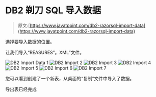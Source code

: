 # DB2 剃刀 SQL 导入数据

> 原文:[https://www.javatpoint.com/db2-razorsql-import-data](https://www.javatpoint.com/db2-razorsql-import-data)

选择要导入数据的位置。

让我们导入“REASURES”。XML”文件。

![DB2 Import Data 1](../Images/13df2983b4e5d68fb2880112fac95c23.png) ![DB2 Import 2](../Images/30ef74d01e3ff6393b3ceda65e0f8c39.png) ![DB2 Import 3](../Images/02f3434ffa80d47517cf17bb40424c01.png) ![DB2 Import 4](../Images/b15d711596a88ebc404a2a087a2d8e0b.png) ![DB2 Import 5](../Images/513a65919ab0a31dcc6018b6834764e5.png) ![DB2 Import 6](../Images/33513ac470189c7d16183197a55e5dc4.png) ![DB2 Import 7](../Images/bb81f9d09d85055be0f1ce2b494cdb09.png)

您可以看到创建了一个新表，从桌面的“复制”文件中导入了数据。

导出表已经完成